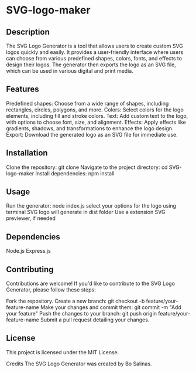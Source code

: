 # SVG-logo-maker

## Description
The SVG Logo Generator is a tool that allows users to create custom SVG logos quickly and easily. It provides a user-friendly interface where users can choose from various predefined shapes, colors, fonts, and effects to design their logos. The generator then exports the logo as an SVG file, which can be used in various digital and print media.

## Features
Predefined shapes: Choose from a wide range of shapes, including rectangles, circles, polygons, and more.
Colors: Select colors for the logo elements, including fill and stroke colors.
Text: Add custom text to the logo, with options to choose font, size, and alignment.
Effects: Apply effects like gradients, shadows, and transformations to enhance the logo design.
Export: Download the generated logo as an SVG file for immediate use.

## Installation
Clone the repository: git clone 
Navigate to the project directory: cd SVG-logo-maker
Install dependencies: npm install

## Usage
Run the generator: node index.js
select your options for the logo using terminal
SVG logo will generate in dist folder
Use a extension SVG previewer, if needed

## Dependencies
Node.js
Express.js

## Contributing
Contributions are welcome! If you'd like to contribute to the SVG Logo Generator, please follow these steps:

Fork the repository.
Create a new branch: git checkout -b feature/your-feature-name
Make your changes and commit them: git commit -m "Add your feature"
Push the changes to your branch: git push origin feature/your-feature-name
Submit a pull request detailing your changes.
## License
This project is licensed under the MIT License.

Credits
The SVG Logo Generator was created by Bo Salinas.